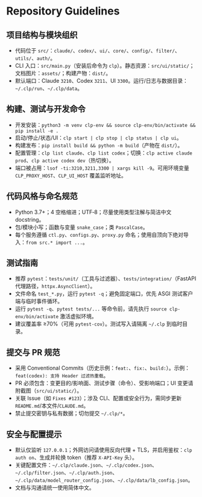# Repository Guidelines

## 项目结构与模块组织
- 代码位于 `src/`：`claude/`、`codex/`、`ui/`、`core/`、`config/`、`filter/`、`utils/`、`auth/`。
- CLI 入口：`src/main.py`（安装后命令为 `clp`）。静态资源：`src/ui/static/`；文档图片：`assets/`；构建产物：`dist/`。
- 默认端口：Claude `3210`、Codex `3211`、UI `3300`。运行/日志与数据目录：`~/.clp/run`、`~/.clp/data`。

## 构建、测试与开发命令
- 开发安装：`python3 -m venv clp-env && source clp-env/bin/activate && pip install -e .`
- 启动/停止/状态/UI：`clp start | clp stop | clp status | clp ui`。
- 构建发布：`pip install build && python -m build`（产物在 `dist/`）。
- 配置管理：`clp list claude`、`clp list codex`；切换：`clp active claude prod`、`clp active codex dev`（热切换）。
- 端口被占用：`lsof -ti:3210,3211,3300 | xargs kill -9`。可用环境变量 `CLP_PROXY_HOST`、`CLP_UI_HOST` 覆盖监听地址。

## 代码风格与命名规范
- Python 3.7+；4 空格缩进；UTF‑8；尽量使用类型注解与简洁中文 docstring。
- 包/模块小写；函数与变量 `snake_case`；类 `PascalCase`。
- 每个服务遵循 `ctl.py`、`configs.py`、`proxy.py` 命名；使用自顶向下绝对导入：`from src.* import ...`。

## 测试指南
- 推荐 `pytest`：`tests/unit/`（工具与过滤器）、`tests/integration/`（FastAPI 代理路径，`httpx.AsyncClient`）。
- 文件命名 `test_*.py`，运行 `pytest -q`；避免固定端口，优先 ASGI 测试客户端与临时事件循环。
- 运行 `pytest -q`、`pytest tests/...` 等命令前，请先执行 `source clp-env/bin/activate` 激活虚拟环境。
- 建议覆盖率 ≥70%（可用 `pytest-cov`）。测试写入请隔离 `~/.clp` 到临时目录。

## 提交与 PR 规范
- 采用 Conventional Commits（历史示例：`feat:`、`fix:`、`build:`）。示例：`feat(codex): 支持 Header 过滤热重载`。
- PR 必须包含：变更目的/影响面、测试步骤（命令）、受影响端口；UI 变更请附截图（`src/ui/static/`）。
- 关联 Issue（如 `Fixes #123`）；涉及 CLI、配置或安全行为，需同步更新 `README.md`/本文件/`CLAUDE.md`。
- 禁止提交密钥与私有数据；切勿提交 `~/.clp/*`。

## 安全与配置提示
- 默认仅监听 `127.0.0.1`；外网访问请使用反向代理 + TLS，并启用鉴权：`clp auth on`、生成并轮换 token（推荐 `X-API-Key` 头）。
- 关键配置文件：`~/.clp/claude.json`、`~/.clp/codex.json`、`~/.clp/filter.json`、`~/.clp/auth.json`、`~/.clp/data/model_router_config.json`、`~/.clp/data/lb_config.json`。
- 文档与沟通请统一使用简体中文。
